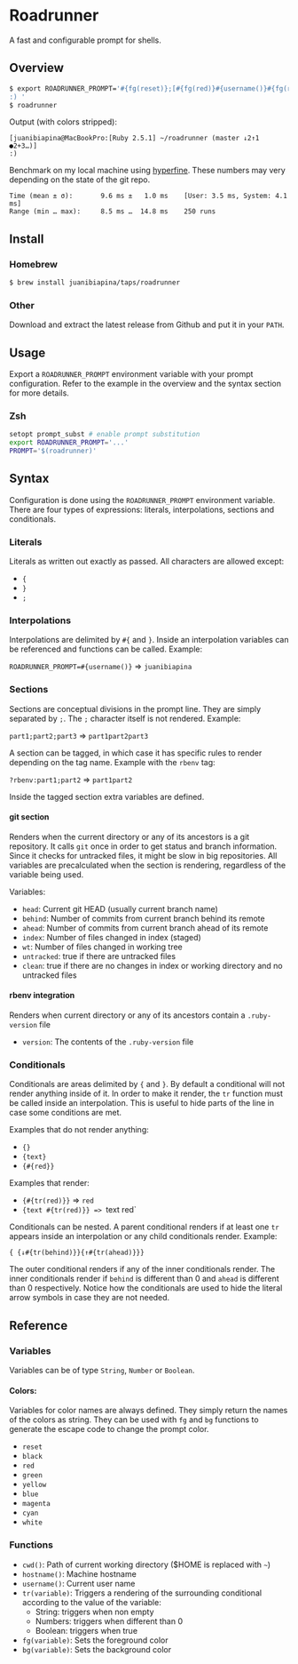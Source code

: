 # Roadrunner

A fast and configurable prompt for shells.

## Overview

```sh
$ export ROADRUNNER_PROMPT='#{fg(reset)};[#{fg(red)}#{username()}#{fg(reset)}@#{fg(magenta)}#{hostname()}#{fg(reset)}:;?rbenv:#{fg(green)}[Ruby #{version}] ;#{fg(blue)}#{cwd()};?git: #{fg(reset)}({#{fg(magenta)}#{tr(head)}}{ #{fg(reset)}{↓#{tr(behind)}}{↑#{tr(ahead)}}}{ {#{fg(green)}●#{tr(index)}}{#{fg(red)}+#{tr(wt)}}{#{fg(reset)}…#{tr(untracked)}}{#{fg(green)}✓#{tr(clean)}}}#{fg(reset)});#{fg(reset)}]
:) '
$ roadrunner
```

Output (with colors stripped):

```
[juanibiapina@MacBookPro:[Ruby 2.5.1] ~/roadrunner (master ↓2↑1 ●2+3…)]
:) 
```

Benchmark on my local machine using
[hyperfine](https://github.com/sharkdp/hyperfine). These numbers may very
depending on the state of the git repo.

```
Time (mean ± σ):       9.6 ms ±   1.0 ms    [User: 3.5 ms, System: 4.1 ms]
Range (min … max):     8.5 ms …  14.8 ms    250 runs
```

## Install

### Homebrew

```sh
$ brew install juanibiapina/taps/roadrunner
```

### Other

Download and extract the latest release from Github and put it in your `PATH`.

## Usage

Export a `ROADRUNNER_PROMPT` environment variable with your prompt
configuration. Refer to the example in the overview and the syntax section for
more details.

### Zsh

```sh
setopt prompt_subst # enable prompt substitution
export ROADRUNNER_PROMPT='...'
PROMPT='$(roadrunner)'
```

## Syntax

Configuration is done using the `ROADRUNNER_PROMPT` environment variable. There
are four types of expressions: literals, interpolations, sections and conditionals.

### Literals

Literals as written out exactly as passed. All characters are allowed except:

- `{`
- `}`
- `;`

### Interpolations

Interpolations are delimited by `#{` and `}`. Inside an interpolation variables can be referenced and functions can be called. Example:

`ROADRUNNER_PROMPT=#{username()}` => `juanibiapina`

### Sections

Sections are conceptual divisions in the prompt line. They are simply separated
by `;`. The `;` character itself is not rendered. Example:

`part1;part2;part3` => `part1part2part3`

A section can be tagged, in which case it has specific rules to render
depending on the tag name. Example with the `rbenv` tag:

`?rbenv:part1;part2` => `part1part2`

Inside the tagged section extra variables are defined.

#### git section

Renders when the current directory or any of its ancestors is a git repository.
It calls `git` once in order to get status and branch information. Since it
checks for untracked files, it might be slow in big repositories. All variables
are precalculated when the section is rendering, regardless of the variable
being used.

Variables:

- `head`: Current git HEAD (usually current branch name)
- `behind`: Number of commits from current branch behind its remote
- `ahead`: Number of commits from current branch ahead of its remote
- `index`: Number of files changed in index (staged)
- `wt`: Number of files changed in working tree
- `untracked`: true if there are untracked files
- `clean`: true if there are no changes in index or working directory and
  no untracked files

#### rbenv integration

Renders when current directory or any of its ancestors contain a
`.ruby-version` file

- `version`: The contents of the `.ruby-version` file

### Conditionals

Conditionals are areas delimited by `{` and `}`. By default a conditional will
not render anything inside of it. In order to make it render, the `tr` function
must be called inside an interpolation. This is useful to hide parts of the
line in case some conditions are met.

Examples that do not render anything:

- `{}`
- `{text}`
- `{#{red}}`

Examples that render:

- `{#{tr(red)}}` => `red`
- `{text #{tr(red)}} => `text red`

Conditionals can be nested. A parent conditional renders if at least one `tr`
appears inside an interpolation or any child conditionals render. Example:

`{ {↓#{tr(behind)}}{↑#{tr(ahead)}}}`

The outer conditional renders if any of the inner conditionals render. The
inner conditionals render if `behind` is different than 0 and `ahead` is
different than 0 respectively. Notice how the conditionals are used to hide the
literal arrow symbols in case they are not needed.

## Reference

### Variables

Variables can be of type `String`, `Number` or `Boolean`.

#### Colors:

Variables for color names are always defined. They simply return the names of
the colors as string. They can be used with `fg` and `bg` functions to generate
the escape code to change the prompt color.

- `reset`
- `black`
- `red`
- `green`
- `yellow`
- `blue`
- `magenta`
- `cyan`
- `white`

### Functions

- `cwd()`: Path of current working directory ($HOME is replaced with `~`)
- `hostname()`: Machine hostname
- `username()`: Current user name
- `tr(variable)`: Triggers a rendering of the surrounding conditional according
  to the value of the variable:
  - String: triggers when non empty
  - Numbers: triggers when different than 0
  - Boolean: triggers when true
- `fg(variable)`: Sets the foreground color
- `bg(variable)`: Sets the background color
